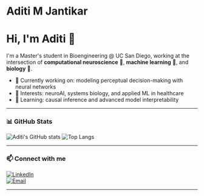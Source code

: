 # Aditi M Jantikar
# Hi, I'm Aditi 👋

I'm a Master's student in Bioengineering @ UC San Diego, working at the intersection of **computational neuroscience** 🧠, **machine learning** 🤖, and **biology** 🔬.

- 🔭 Currently working on: modeling perceptual decision-making with neural networks
- 🧬 Interests: neuroAI, systems biology, and applied ML in healthcare
- 🌱 Learning: causal inference and advanced model interpretability

---

### 📊 GitHub Stats

![Aditi's GitHub stats](https://github-readme-stats.vercel.app/api?username=aditijantikar&show_icons=true&theme=default)
![Top Langs](https://github-readme-stats.vercel.app/api/top-langs/?username=aditijantikar&layout=compact)

---

### 📫 Connect with me

[![LinkedIn](https://img.shields.io/badge/LinkedIn-blue?logo=linkedin&style=flat-square)](https://www.linkedin.com/in/aditijantikar/)  
[![Email](https://img.shields.io/badge/Email-lightgrey?logo=gmail&style=flat-square)](mailto:ajantikar@ucsd.edu)

---
